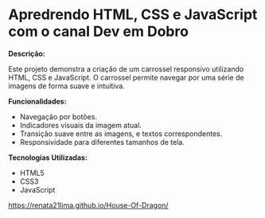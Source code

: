 # Apredrendo HTML, CSS e JavaScript com o canal Dev em Dobro

**Descrição:**

Este projeto demonstra a criação de um carrossel responsivo utilizando HTML, CSS e JavaScript. O carrossel permite navegar por uma série de imagens de forma suave e intuitiva.

**Funcionalidades:**

* Navegação por botões.
* Indicadores visuais da imagem atual.
* Transição suave entre as imagens, e textos correspondentes.
* Responsividade para diferentes tamanhos de tela.

**Tecnologias Utilizadas:**
* HTML5
* CSS3
* JavaScript

https://renata21lima.github.io/House-Of-Dragon/
